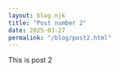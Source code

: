 ```yaml
---
layout: blog.njk
title: "Post number 2"
date: 2025-03-27
permalink: "/blog/post2.html"
---
```


This is post 2